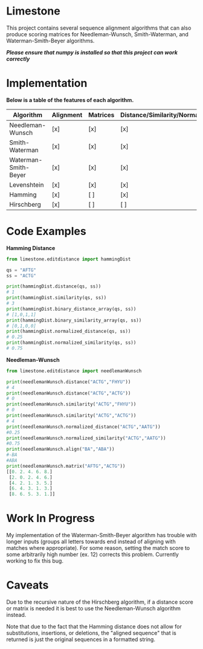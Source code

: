 # Limestone
This project contains several sequence alignment algorithms that can also produce scoring matrices for Needleman-Wunsch, Smith-Waterman, and Waterman-Smith-Beyer algorithms. 

***Please ensure that numpy is installed so that this project can work correctly***

# Implementation

**Below is a table of the features of each algorithm.**

| Algorithm          | Alignment | Matrices | Distance/Similarity/Normalized |
| ------------------ | --------- | -------- | ------------------------------ |
|Needleman-Wunsch    |    [x]    |    [x]   |               [x]              |
|Smith-Waterman      |    [x]    |    [x]   |               [x]              |
|Waterman-Smith-Beyer|    [x]    |    [x]   |               [x]              |
|Levenshtein         |    [x]    |    [x]   |               [x]              |
|Hamming             |    [x]    |    [ ]   |               [x]              |
|Hirschberg          |    [x]    |    [ ]   |               [ ]              |

# Code Examples

**Hamming Distance**
```python
from limestone.editdistance import hammingDist

qs = "AFTG"
ss = "ACTG"

print(hammingDist.distance(qs, ss))
# 1
print(hammingDist.similarity(qs, ss))
# 3 
print(hammingDist.binary_distance_array(qs, ss))
# [1,0,1,1]
print(hammingDist.binary_similarity_array(qs, ss))
# [0,1,0,0]
print(hammingDist.normalized_distance(qs, ss))
# 0.25
print(hammingDist.normalized_similarity(qs, ss))
# 0.75
```

**Needleman-Wunsch**
```python
from limestone.editdistance import needlemanWunsch

print(needlemanWunsch.distance("ACTG","FHYU"))
# 4
print(needlemanWunsch.distance("ACTG","ACTG"))
# 0
print(needlemanWunsch.similarity("ACTG","FHYU"))
# 0
print(needlemanWunsch.similarity("ACTG","ACTG"))
# 4
print(needlemanWunsch.normalized_distance("ACTG","AATG"))
#0.25
print(needlemanWunsch.normalized_similarity("ACTG","AATG"))
#0.75
print(needlemanWunsch.align("BA","ABA"))
#-BA
#ABA
print(needlemanWunsch.matrix("AFTG","ACTG"))
[[0. 2. 4. 6. 8.]
 [2. 0. 2. 4. 6.]
 [4. 2. 1. 3. 5.]
 [6. 4. 3. 1. 3.]
 [8. 6. 5. 3. 1.]]
 ```

# Work In Progress

My implementation of the Waterman-Smith-Beyer algorithm has trouble with longer inputs (groups all letters towards end instead of aligning with matches where appropriate).
For some reason, setting the match score to some arbitrarily high number (ex. 12) corrects this problem.
Currently working to fix this bug.

# Caveats

Due to the recursive nature of the Hirschberg algorithm, if a distance score or matrix is needed it is best to use the Needleman-Wunsch algorithm instead.

Note that due to the fact that the Hamming distance does not allow for substitutions, insertions, or deletions, the "aligned sequence" that is returned is just the original sequences in a formatted string.
